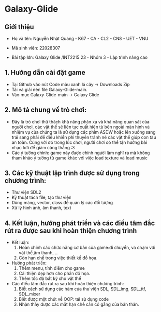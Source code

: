 # Galaxy-Glide
## **Giới thiệu**

+ Họ và tên: Nguyễn Nhật Quang - K67 - CA - CL2 - CN8 - UET - VNU

+ Mã sinh viên: 22028307

+ Bài tập lớn:  Galaxy Glide  /INT2215 23 - Nhóm 3 - Lập trình nâng cao

## **1. Hướng dẫn cài đặt game**
   + Tại Github vào nút Code màu xanh lá cây -> Downloads Zip
   + Tải và giải nén file Galaxy-Glide-main.
   + Vào mục Galaxy-Glide-main -> Galaxy Glide
## **2. Mô tả chung về trò chơi:**
   +  Đây là trò chơi thử thách khả năng phản xạ và khả năng quan sát của người chơi, các vật thể sẽ liên tục xuất hiện từ bên ngoài màn hình và nhiệm vụ của chúng ta là sử dụng các phím ASDW hoặc lên xuống sang trái sang phải để điều khiển phi thuyền tránh né các vật thể giúp con tàu an toàn. Cùng với đó trong lúc chơi, người chơi có thể tận hưởng bài nhạc lofi để giảm căng thẳng :3
   + Các ý tưởng chính: game này được chính người làm nghĩ ra mà không tham khảo ý tưởng từ game khác với việc load texture và load music 

## **3. Các kỹ thuật lập trình được sử dụng trong chương trình:**
   + Thư viện SDL2
   + Kỹ thuật tách file, tạo thư viện
   + Dùng mảng, vector, class để quản lý các đối tượng
   + Xử lý hình ảnh, âm thanh, text
## **4. Kết luận, hướng phát triển và các điều tâm đắc rút ra được sau khi hoàn thiện chương trình**
 + Kết luận:
      1. Hoàn chỉnh các chức năng cơ bản của game:di chuyển, va chạm với vật thể,âm thanh, ...
      2. Còn hạn chế trong việc thiết kế đồ họa.
 + Hướng phát triển:
      1. Thêm menu, tính điểm cho game
      2. Cải thiện đẹp hơn cho phần đồ họa.
      3. Thêm tốc độ bất kỳ cho vật thể
 + Các điều tâm đắc rút ra sau khi hoàn thiện chương trình:
      1. Biết cách sử dụng các hàm của thư viện SDL, SDL_img, SDL_ttf, SDL_mixer
      2. Biết được một chút về OOP: tái sử dụng code
      3. Nhận thấy được các mặt hạn chế cần cố gắng của bản thân.
      
